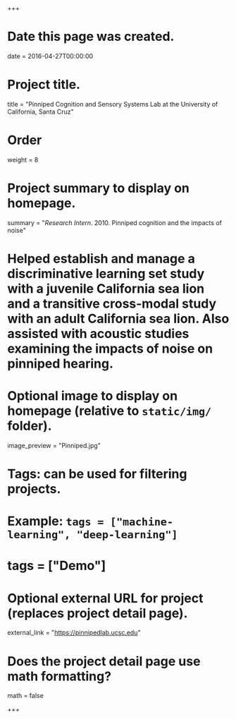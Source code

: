 +++
# Date this page was created.
date = 2016-04-27T00:00:00

# Project title.
title = "Pinniped Cognition and Sensory Systems Lab at the University of California, Santa Cruz"

# Order 
weight = 8

# Project summary to display on homepage.
summary = "*Research Intern*. 2010. Pinniped cognition and the impacts of noise"
# Helped establish and manage a discriminative learning set study with a juvenile California sea lion and a transitive cross-modal study with an adult California sea lion. Also assisted with acoustic studies examining the impacts of noise on pinniped hearing.

# Optional image to display on homepage (relative to `static/img/` folder).
image_preview = "Pinniped.jpg"

# Tags: can be used for filtering projects.
# Example: `tags = ["machine-learning", "deep-learning"]`
# tags = ["Demo"]

# Optional external URL for project (replaces project detail page).
external_link = "https://pinnipedlab.ucsc.edu"

# Does the project detail page use math formatting?
math = false

+++

